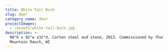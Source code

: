 ```yaml
---
title: White Tail Buck
slug: deer
category_name: deer
projectImages:
  - /assets/white-tail-buck.jpg
description: >-
  98"h x 92"w x32"d, Corten steel and stone, 2013. Commissioned by Thunder
  Mountain Ranch, WI
---
```



